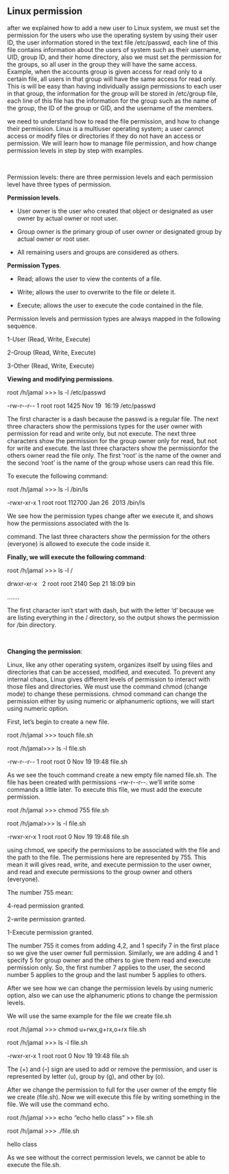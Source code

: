 ## Linux permission


after we explained how to add a new user to Linux system, we must set the permission for the users who use the operating system by using their user ID, the user information stored in the text file /etc/passwd, each line of this file contains information about the users of system such as their username, UID, group ID, and their home directory, also we must set the permission for the groups, so all user in the group they will have the same access. 
Example, when the accounts group is given access for read only to a certain file, all users in that group will have the same access for read only. This is will be easy than having individually assign permissions to each user in that group, the information for the group will be stored in /etc/group file, each line of this file has the information for the group such as the name of the group, the ID of the group or GID, and the username of the members.




we need to understand how to read the file permission, and how to change their permission. Linux is a multiuser operating system; a user cannot access or modify files or directories if they do not have an access or permission. We will learn how to manage file permission, and how change permission levels in step by step with examples.


 


Permission levels: there are three permission levels and each permission level have three types of permission.







**Permission levels**. 






- User owner is the user who created that object or designated as user owner by actual owner or root user.

- Group owner is the primary group of user owner or designated group by actual owner or root user.

- All remaining users and groups are considered as others.








**Permission Types**. 





- Read; allows the user to view the contents of a file. 

- Write; allows the user to overwrite to the file or delete it.

- Execute; allows the user to execute the code contained in the file.








Permission levels and permission types are always mapped in the following sequence.





1-User (Read, Write, Execute)

2-Group (Read, Write, Execute)

3-Other (Read, Write, Execute)







**Viewing and modifying permissions**.




root /h/jamal >>> ls -l /etc/passwd

-rw-r--r-- 1 root root 1425 Nov 19  16:19 /etc/passwd






The first character is a dash because the passwd is a regular file. The next three characters show the permissions types for
the user owner with permission for read and write only, but not execute. The next three characters show the permission for the group owner only for read, but not for write and execute. the last three characters show the permissionfor the others owner read the file only. The first ‘root’ is the name of the owner and the second ‘root’ is the name of the group whose users can read this file. 




To execute the following command:



root /h/jamal >>> ls -l /bin/ls

-rwxr-xr-x 1 root root 112700 Jan 26  2013 /bin/ls




We see how the permission types change after we execute it, and shows how the permissions associated with the ls

command. The last three characters show the permission for the others (everyone) is allowed to execute the code inside it. 





**Finally, we will execute the following command**:



root /h/jamal >>> ls -l /

drwxr-xr-x   2 root root 2140 Sep 21 18:09 bin

…….




The first character isn’t start with dash, but with the letter ‘d’ because we are listing everything in the / directory, so the output shows the permission for /bin directory. 


 




**Changing the permission**:




Linux, like any other operating system, organizes itself by using files and directories that can be accessed, modified, and executed. 
To prevent any internal chaos, Linux gives different levels of permission to interact with those files and directories. 
We must use the command chmod (change mode) to change these permissions. chmod command can change the permission either by using numeric or alphanumeric options, we will start using numeric option.





First, let’s begin to create a new file.



root /h/jamal >>> touch file.sh

root /h/jamal>>> ls -l file.sh

-rw-r--r-- 1 root root 0 Nov 19 19:48 file.sh





As we see the touch command create a new empty file named file.sh. The file has been created with permissions -rw-r--r--.
we’ll write some commands a little later. To execute this file, we must add the execute permission. 



root /h/jamal >>> chmod 755 file.sh

root /h/jamal>>> ls -l file.sh

-rwxr-xr-x 1 root root 0 Nov 19 19:48 file.sh




using chmod, we specify the permissions to be associated with the file and the path to the file. 
The permissions here are represented by 755. This mean it will gives read, write, and execute permission
to the user owner, and read and execute permissions to the group owner and others (everyone). 






The number 755 mean:



4-read permission granted.

2-write permission granted.

1-Execute permission granted.






The number 755 it comes from adding 4,2, and 1 specify 7 in the first place so we give the user owner full permission.
Similarly, we are adding 4 and 1 specify 5 for group owner and the others to give them read and execute permission only.
So, the first number 7 applies to the user, the second number 5 applies to the group and the last number 5 applies to others.




After we see how we can change the permission levels by using numeric option, also we can use the alphanumeric ptions to change the permission levels.



We will use the same example for the file we create file.sh 



root /h/jamal >>> chmod u+rwx,g+rx,o+rx file.sh

root /h/jamal >>> ls -l file.sh

-rwxr-xr-x 1 root root 0 Nov 19 19:48 file.sh



The (+) and (–) sign are used to add or remove the permission, and user is represented by letter (u), group by (g),
and other by (o).   




After we change the permission to full for the user owner of the empty file we create (file.sh). Now we will execute this
file by writing something in the file. We will use the command echo.



root /h/jamal >>> echo “echo hello class” >> file.sh

root /h/jamal >>> ./file.sh

hello class




As we see without the correct permission levels, we cannot be able to execute the file.sh.


 


 










